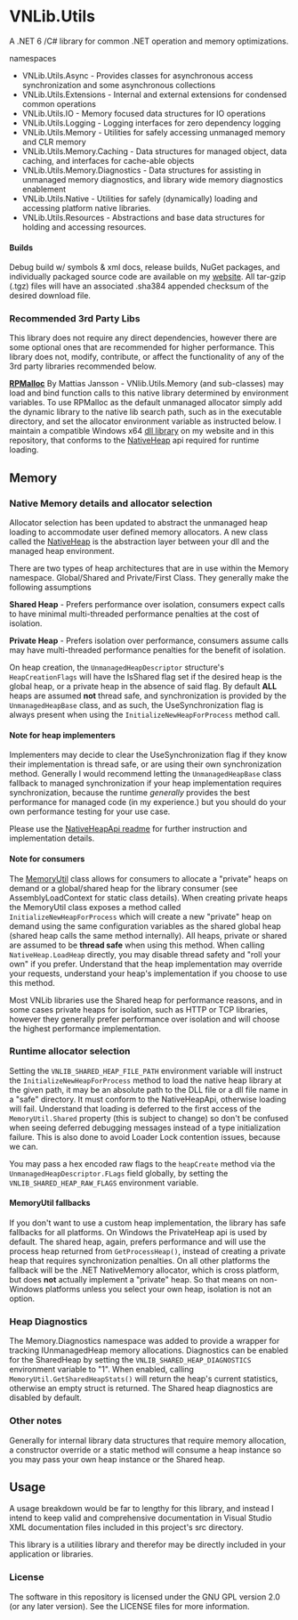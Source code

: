 # VNLib.Utils

A .NET 6 /C# library for common .NET operation and memory optimizations.

namespaces
- VNLib.Utils.Async - Provides classes for asynchronous access synchronization and some asynchronous collections
- VNLib.Utils.Extensions - Internal and external extensions for condensed common operations
- VNLib.Utils.IO - Memory focused data structures for IO operations
- VNLib.Utils.Logging - Logging interfaces for zero dependency logging
- VNLib.Utils.Memory - Utilities for safely accessing unmanaged memory and CLR memory
- VNLib.Utils.Memory.Caching - Data structures for managed object, data caching, and interfaces for cache-able objects
- VNLib.Utils.Memory.Diagnostics - Data structures for assisting in unmanaged memory diagnostics, and library wide memory diagnostics enablement
- VNLib.Utils.Native - Utilities for safely (dynamically) loading and accessing platform native libraries.
- VNLib.Utils.Resources - Abstractions and base data structures for holding and accessing resources.

#### Builds
Debug build w/ symbols & xml docs, release builds, NuGet packages, and individually packaged source code are available on my [website](https://www.vaughnnugent.com/resources/software). All tar-gzip (.tgz) files will have an associated .sha384 appended checksum of the desired download file.

### Recommended 3rd Party Libs
This library does not require any direct dependencies, however there are some optional ones that are recommended for higher performance. This library does not, modify, contribute, or affect the functionality of any of the 3rd party libraries recommended below.

[**RPMalloc**](https://github.com/mjansson/rpmalloc) By Mattias Jansson - VNlib.Utils.Memory (and sub-classes) may load and bind function calls to this native library determined by environment variables. To use RPMalloc as the default unmanaged allocator simply add the dynamic library to the native lib search path, such as in the executable directory, and set the allocator environment variable as instructed below. I maintain a compatible Windows x64 [dll library](../WinRpMalloc/README.md) on my website and in this repository, that conforms to the [NativeHeap](../NativeHeapApi/README.md) api required for runtime loading.

## Memory

### Native Memory details and allocator selection
Allocator selection has been updated to abstract the unmanaged heap loading to accommodate user defined memory allocators. A new class called the [NativeHeap](src/Memory/NativeHeap.cs) is the abstraction layer between your dll and the managed heap environment. 

There are two types of heap architectures that are in use within the Memory namespace. Global/Shared and Private/First Class. They generally make the following assumptions 

**Shared Heap** - Prefers performance over isolation, consumers expect calls to have minimal multi-threaded performance penalties at the cost of isolation.

**Private Heap** - Prefers isolation over performance, consumers assume calls may have multi-threaded performance penalties for the benefit of isolation. 

On heap creation, the `UnmanagedHeapDescriptor` structure's `HeapCreationFlags` will have the IsShared flag set if the desired heap is the global heap, or a private heap in the absence of said flag. By default **ALL** heaps are assumed **not** thread safe, and synchronization is provided by the `UnmanagedHeapBase` class, and as such, the UseSynchronization flag is always present when using the `InitializeNewHeapForProcess` method call. 

#### Note for heap implementers
Implementers may decide to clear the UseSynchronization flag if they know their implementation is thread safe, or are using their own synchronization method. Generally I would recommend letting the `UnmanagedHeapBase` class fallback to managed synchronization if your heap implementation requires synchronization, because the runtime *generally* provides the best performance for managed code (in my experience.) but you should do your own performance testing for your use case. 

Please use the [NativeHeapApi readme](../NativeHeapApi/README.md) for further instruction and implementation details. 

#### Note for consumers
The [MemoryUtil](src/Memory/MemoryUtil.cs) class allows for consumers to allocate a "private" heaps on demand or a global/shared heap for the library consumer (see AssemblyLoadContext for static class details). When creating private heaps the MemoryUtil class exposes a method called `InitializeNewHeapForProcess` which will create a new "private" heap on demand using the same configuration variables as the shared global heap (shared heap calls the same method internally). All heaps, private or shared are assumed to be **thread safe** when using this method. When calling `NativeHeap.LoadHeap` directly, you may disable thread safety and "roll your own" if you prefer. Understand that the heap implementation may override your requests, understand your heap's implementation if you choose to use this method. 

Most VNLib libraries use the Shared heap for performance reasons, and in some cases private heaps for isolation, such as HTTP or TCP libraries, however they generally prefer performance over isolation and will choose the highest performance implementation. 

### Runtime allocator selection
Setting the `VNLIB_SHARED_HEAP_FILE_PATH` environment variable will instruct the `InitializeNewHeapForProcess` method to load the native heap library at the given path, it may be an absolute path to the DLL file or a dll file name in a "safe" directory. It must conform to the NativeHeapApi, otherwise loading will fail. Understand that loading is deferred to the first access of the `MemoryUtil.Shared` property (this is subject to change) so don't be confused when seeing deferred debugging messages instead of a type initialization failure. This is also done to avoid Loader Lock contention issues, because we can. 

You may pass a hex encoded raw flags to the `heapCreate` method via the `UnmanagedHeapDescriptor.FLags` field globally, by setting the `VNLIB_SHARED_HEAP_RAW_FLAGS` environment variable. 

#### MemoryUtil fallbacks
If you don't want to use a custom heap implementation, the library has safe fallbacks for all platforms. On Windows the PrivateHeap api is used by default. The shared heap, again, prefers performance and will use the process heap returned from `GetProcessHeap()`, instead of creating a private heap that requires synchronization penalties. On all other platforms the fallback will be the .NET NativeMemory allocator, which is cross platform, but does **not** actually implement a "private" heap. So that means on non-Windows platforms unless you select your own heap, isolation is not an option. 

### Heap Diagnostics
The Memory.Diagnostics namespace was added to provide a wrapper for tracking IUnmanagedHeap memory allocations. Diagnostics can be enabled for the SharedHeap by setting the `VNLIB_SHARED_HEAP_DIAGNOSTICS` environment variable to "1". When enabled, calling `MemoryUtil.GetSharedHeapStats()` will return the heap's current statistics, otherwise an empty struct is returned. The Shared heap diagnostics are disabled by default.

### Other notes
Generally for internal library data structures that require memory allocation, a constructor override or a static method will consume a heap instance so you may pass your own heap instance or the Shared heap.

## Usage
A usage breakdown would be far to lengthy for this library, and instead I intend to keep valid and comprehensive documentation in Visual Studio XML documentation files included in this project's src directory. 

This library is a utilities library and therefor may be directly included in your application or libraries. 

### License

The software in this repository is licensed under the GNU GPL version 2.0 (or any later version). 
See the LICENSE files for more information.